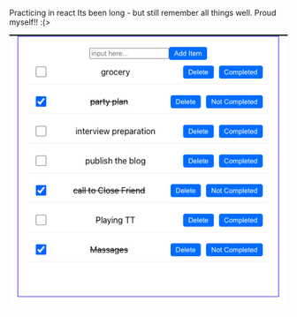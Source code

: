 Practicing in react
Its been long - but still remember all things well.
Proud myself!! :(>

![image](TO-Do.png)